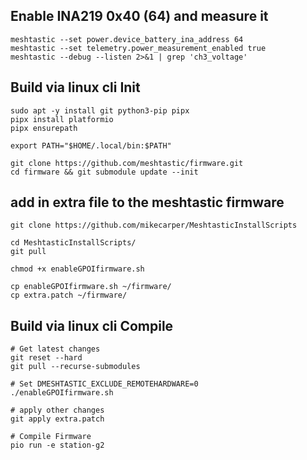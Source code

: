 ## Enable INA219 0x40 (64) and measure it
```
meshtastic --set power.device_battery_ina_address 64
meshtastic --set telemetry.power_measurement_enabled true
meshtastic --debug --listen 2>&1 | grep 'ch3_voltage'
```

## Build via linux cli Init
```
sudo apt -y install git python3-pip pipx
pipx install platformio
pipx ensurepath

export PATH="$HOME/.local/bin:$PATH"

git clone https://github.com/meshtastic/firmware.git
cd firmware && git submodule update --init
```

## add in extra file to the meshtastic firmware
```
git clone https://github.com/mikecarper/MeshtasticInstallScripts

cd MeshtasticInstallScripts/
git pull

chmod +x enableGPOIfirmware.sh

cp enableGPOIfirmware.sh ~/firmware/
cp extra.patch ~/firmware/
```

## Build via linux cli Compile
```
# Get latest changes
git reset --hard
git pull --recurse-submodules

# Set DMESHTASTIC_EXCLUDE_REMOTEHARDWARE=0
./enableGPOIfirmware.sh

# apply other changes
git apply extra.patch

# Compile Firmware
pio run -e station-g2


```

